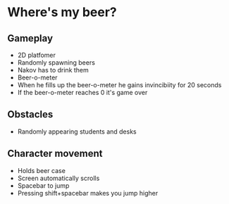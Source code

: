 # Where's my beer?

## Gameplay
* 2D platfomer
* Randomly spawning beers
* Nakov has to drink them
* Beer-o-meter
* When he fills up the beer-o-meter he gains invincibiity for 20 seconds
* If the beer-o-meter reaches 0 it's game over

## Obstacles
* Randomly appearing students and desks

## Character movement
* Holds beer case
* Screen automatically scrolls
* Spacebar to jump
* Pressing shift+spacebar makes you jump higher

